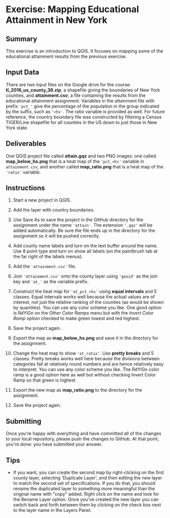 # Exercise: Mapping Educational Attainment in New York

## Summary

This exercise is an introduction to QGIS. It focuses on mapping some of the educational attainment results from the previous exercise.

## Input Data

There are two input files on the Google drive for the course: **tl_2016_us_county_36.zip**, a shapefile giving the boundaries of New York counties, and **attainment.csv**, a file containing the results from the educational attainment assignment. Variables in the attainment file with prefix `'pct_'` give the percentage of the population in the group indicated by the suffix, such as `'<hs'`. The ratio variable is provided as well. For future reference, the country boundary file was constructed by filtering a Census TIGER/Line shapefile for all counties in the US down to just those in New York state.

## Deliverables

One QGIS project file called **attain.gqz** and two PNG images: one called **map_below_hs.png** that is a heat map of the `'pct_<hs'` variable in `attainment.csv`, and another called **map_ratio.png** that is a heat map of the `'ratio'` variable.

## Instructions

1. Start a new project in QGIS.

1. Add the layer with country boundaries.

1. Use Save As to save the project in the GitHub directory for the assignment under the name `'attain'`. The extension `'.gqz'` will be added automatically. Be sure the file ends up in the directory for the assignment so it will be pushed correctly.

1. Add county name labels and turn on the text buffer around the name. Use 8 point type and turn on show all labels (on the paintbrush tab at the far right of the labels menus).

1. Add the `'attainment.csv'` file.

1. Join `'attainment.csv'` onto the county layer using `'geoid'` as the join key and `'at_'` as the variable prefix.

1. Construct the heat map for `'at_pct_<hs'` using **equal intervals** and 5 classes. Equal intervals works well because the actual values are of interest, not just the relative ranking of the counties (as would be shown by quantiles). You can use any color scheme you like. One good option is RdYlGn on the *Other Color Ramps* menu but with the *Invert Color Ramp* option checked to make green lowest and red highest.

1. Save the project again.

1. Export the map as **map_below_hs.png** and save it in the directory for the assignment.

1. Change the heat map to show `'at_ratio'`. Use **pretty breaks** and 5 classes. Pretty breaks works well here because the divisions between categories fall at relatively round numbers and are hence relatively easy to interpret. You can use any color scheme you like. The RdYlGn color ramp is a good option here as well but without checking Invert Color Ramp so that green is highest

1. Export the new map as **map_ratio.png** to the directory for the assignment.

1. Save the project again.

## Submitting

Once you're happy with everything and have committed all of the changes to your local repository, please push the changes to GitHub. At that point, you're done: you have submitted your answer.

## Tips

+ If you want, you can create the second map by right-clicking on the first county layer, selecting 'Duplicate Layer', and then editing the new layer to match the second set of specifications. If you do that, you should rename the duplicated layer to something more meaningful than the original name with "copy" added. Right click on the name and look for the Rename Layer option. Once you've created the new layer you can switch back and forth between them by clicking on the check box next to the layer name in the Layers Panel.
